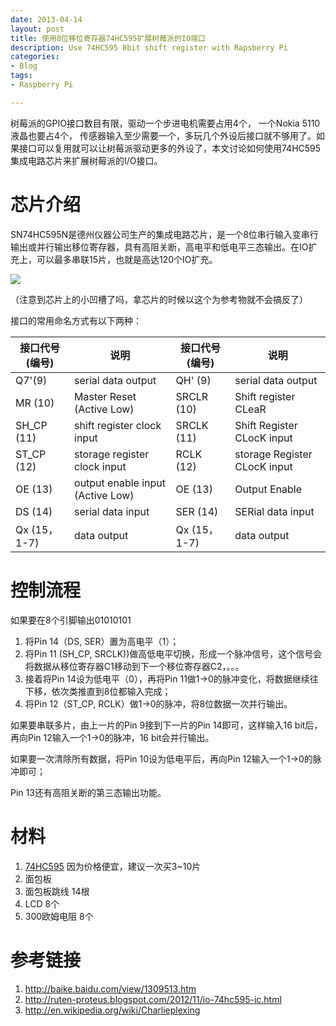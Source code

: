 ```yaml
---
date: 2013-04-14
layout: post
title: 使用8位移位寄存器74HC595扩展树莓派的IO端口
description: Use 74HC595 8bit shift register with Rapsberry Pi
categories:
- Blog
tags:
- Raspberry Pi

---
```


树莓派的GPIO接口数目有限，驱动一个步进电机需要占用4个， 一个Nokia 5110液晶也要占4个， 传感器输入至少需要一个，多玩几个外设后接口就不够用了。如果接口可以复用就可以让树莓派驱动更多的外设了，本文讨论如何使用74HC595集成电路芯片来扩展树莓派的I/O接口。


# 芯片介绍
SN74HC595N是德州仪器公司生产的集成电路芯片，是一个8位串行输入变串行输出或并行输出移位寄存器，具有高阻关断，高电平和低电平三态输出。在IO扩充上，可以最多串联15片，也就是高达120个IO扩充。

<img src="https://www.evernote.com/shard/s26/sh/b90034cc-cdf8-426d-a79d-16bbbcbb49b2/0ba3371f3039afa71a17bad845eede7a/deep/0/Screenshot%205/12/13%2010:42%20PM.png"/>

（注意到芯片上的小凹槽了吗，拿芯片的时候以这个为参考物就不会搞反了）

接口的常用命名方式有以下两种：

接口代号(编号)  | 说明     | 接口代号(编号)      | 说明 
---------- | -------- | ------------  | ------------ 
Q7'(9)   |serial data output    | QH'  (9)           | serial data output 
MR (10)	 |Master Reset (Active Low)    | SRCLR  (10)            | Shift register CLeaR
SH_CP (11)          |shift register clock input    | SRCLK  (11)            | Shift Register CLocK input
ST_CP (12)          |storage register clock input    | RCLK  (12)            | storage Register CLocK input
OE (13)          |output enable input (Active Low)| OE  (13)            | Output Enable
DS (14)         |serial data input       | SER (14)             | SERial data input
Qx (15，1-7)         |data output       | Qx (15，1-7)            | data output

# 控制流程
如果要在8个引脚输出01010101

1. 将Pin 14（DS, SER）置为高电平（1）；
2. 将Pin 11 (SH_CP, SRCLK))做高低电平切换，形成一个脉冲信号，这个信号会将数据从移位寄存器C1移动到下一个移位寄存器C2，。。。
3. 接着将Pin 14设为低电平（0），再将Pin 11做1->0的脉冲变化，将数据继续往下移，依次类推直到8位都输入完成；
4. 将Pin 12（ST_CP, RCLK）做1->0的脉冲，将8位数据一次并行输出。

如果要串联多片，由上一片的Pin 9接到下一片的Pin 14即可，这样输入16 bit后，再向Pin 12输入一个1->0的脉冲，16 bit会并行输出。

如果要一次清除所有数据，将Pin 10设为低电平后，再向Pin 12输入一个1->0的脉冲即可；

Pin 13还有高阻关断的第三态输出功能。

# 材料
1. [74HC595](http://item.taobao.com/item.htm?spm=a1z0d.1.1000638.45.bTo9PZ&id=3136071980) 因为价格便宜，建议一次买3~10片
2. 面包板
3. 面包板跳线 14根
4. LCD 8个
5. 300欧姆电阻 8个

# 参考链接
1. http://baike.baidu.com/view/1309513.htm
2. http://ruten-proteus.blogspot.com/2012/11/io-74hc595-ic.html
3. http://en.wikipedia.org/wiki/Charlieplexing